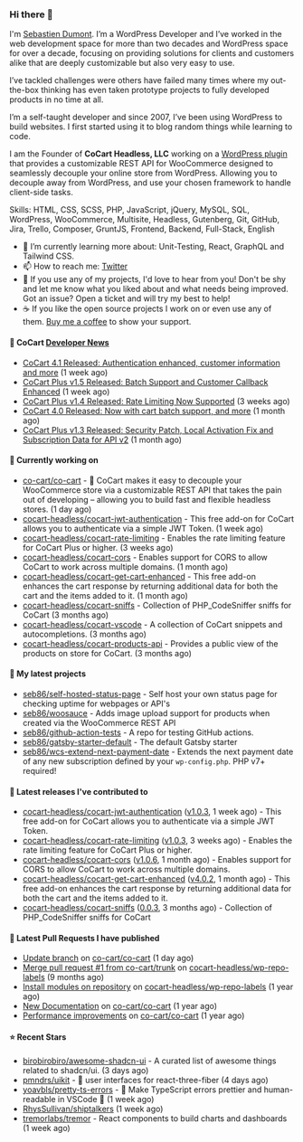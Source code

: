 ### Hi there 👋

I'm [Sebastien Dumont](https://sebastiendumont.com/). I’m a WordPress Developer and I’ve worked in the web development space for more than two decades and WordPress space for over a decade, focusing on providing solutions for clients and customers alike that are deeply customizable but also very easy to use.

I’ve tackled challenges were others have failed many times where my out-the-box thinking has even taken prototype projects to fully developed products in no time at all.

I’m a self-taught developer and since 2007, I’ve been using WordPress to build websites. I first started using it to blog random things while learning to code.

I am the Founder of **CoCart Headless, LLC** working on a [WordPress plugin](https://wordpress.org/plugins/cart-rest-api-for-woocommerce/) that provides a customizable REST API for WooCommerce designed to seamlessly decouple your online store from WordPress. Allowing you to decouple away from WordPress, and use your chosen framework to handle client-side tasks.

Skills: HTML, CSS, SCSS, PHP, JavaScript, jQuery, MySQL, SQL, WordPress, WooCommerce, Multisite, Headless, Gutenberg, Git, GitHub, Jira, Trello, Composer, GruntJS, Frontend, Backend, Full-Stack, English

* 🌱 I’m currently learning more about: Unit-Testing, React, GraphQL and Tailwind CSS.
* 📫 How to reach me: [Twitter](https://twitter.com/sebd86)
* 💬 If you use any of my projects, I'd love to hear from you! Don't be shy and let me know what you liked about and what needs being improved. Got an issue? Open a ticket and will try my best to help!
* ☕ If you like the open source projects I work on or even use any of them. [Buy me a coffee](https://www.buymeacoffee.com/sebastien) to show your support.

#### 🛒 CoCart [Developer News](https://cocart.dev)

- [CoCart 4.1 Released: Authentication enhanced, customer information and more](https://cocart.dev/cocart-4-1-released-authentication-enhanced-customer-information-and-more/) (1 week ago)
- [CoCart Plus v1.5 Released: Batch Support and Customer Callback Enhanced](https://cocart.dev/cocart-plus-v1-5-released-batch-support-and-customer-callback-enhanced/) (1 week ago)
- [CoCart Plus v1.4 Released: Rate Limiting Now Supported](https://cocart.dev/cocart-plus-v1-4-released-rate-limiting-now-supported/) (3 weeks ago)
- [CoCart 4.0 Released: Now with cart batch support, and more](https://cocart.dev/cocart-4-0-released-now-with-cart-batch-support-and-more/) (1 month ago)
- [CoCart Plus v1.3 Released: Security Patch, Local Activation Fix and Subscription Data for API v2](https://cocart.dev/cocart-plus-v1-3-released-subscription-data-for-api-v2/) (1 month ago)

#### 👷 Currently working on

- [co-cart/co-cart](https://github.com/co-cart/co-cart) - 🛒 CoCart makes it easy to decouple your WooCommerce store via a customizable REST API that takes the pain out of developing – allowing you to build fast and flexible headless stores. (1 day ago)
- [cocart-headless/cocart-jwt-authentication](https://github.com/cocart-headless/cocart-jwt-authentication) - This free add-on for CoCart allows you to authenticate via a simple JWT Token. (1 week ago)
- [cocart-headless/cocart-rate-limiting](https://github.com/cocart-headless/cocart-rate-limiting) - Enables the rate limiting feature for CoCart Plus or higher. (3 weeks ago)
- [cocart-headless/cocart-cors](https://github.com/cocart-headless/cocart-cors) - Enables support for CORS to allow CoCart to work across multiple domains. (1 month ago)
- [cocart-headless/cocart-get-cart-enhanced](https://github.com/cocart-headless/cocart-get-cart-enhanced) - This free add-on enhances the cart response by returning additional data for both the cart and the items added to it. (1 month ago)
- [cocart-headless/cocart-sniffs](https://github.com/cocart-headless/cocart-sniffs) - Collection of PHP_CodeSniffer sniffs for CoCart (3 months ago)
- [cocart-headless/cocart-vscode](https://github.com/cocart-headless/cocart-vscode) - A collection of CoCart snippets and autocompletions. (3 months ago)
- [cocart-headless/cocart-products-api](https://github.com/cocart-headless/cocart-products-api) - Provides a public view of the products on store for CoCart. (3 months ago)

#### 🌱 My latest projects

- [seb86/self-hosted-status-page](https://github.com/seb86/self-hosted-status-page) - Self host your own status page for checking uptime for webpages or API&#39;s
- [seb86/woosauce](https://github.com/seb86/woosauce) - Adds image upload support for products when created via the WooCommerce REST API
- [seb86/github-action-tests](https://github.com/seb86/github-action-tests) - A repo for testing GitHub actions.
- [seb86/gatsby-starter-default](https://github.com/seb86/gatsby-starter-default) - The default Gatsby starter
- [seb86/wcs-extend-next-payment-date](https://github.com/seb86/wcs-extend-next-payment-date) - Extends the next payment date of any new subscription defined by your `wp-config.php`. PHP v7&#43; required!

#### 🔭 Latest releases I've contributed to

- [cocart-headless/cocart-jwt-authentication](https://github.com/cocart-headless/cocart-jwt-authentication) ([v1.0.3](https://github.com/cocart-headless/cocart-jwt-authentication/releases/tag/v1.0.3), 1 week ago) - This free add-on for CoCart allows you to authenticate via a simple JWT Token.
- [cocart-headless/cocart-rate-limiting](https://github.com/cocart-headless/cocart-rate-limiting) ([v1.0.3](https://github.com/cocart-headless/cocart-rate-limiting/releases/tag/v1.0.3), 3 weeks ago) - Enables the rate limiting feature for CoCart Plus or higher.
- [cocart-headless/cocart-cors](https://github.com/cocart-headless/cocart-cors) ([v1.0.6](https://github.com/cocart-headless/cocart-cors/releases/tag/v1.0.6), 1 month ago) - Enables support for CORS to allow CoCart to work across multiple domains.
- [cocart-headless/cocart-get-cart-enhanced](https://github.com/cocart-headless/cocart-get-cart-enhanced) ([v4.0.2](https://github.com/cocart-headless/cocart-get-cart-enhanced/releases/tag/v4.0.2), 1 month ago) - This free add-on enhances the cart response by returning additional data for both the cart and the items added to it.
- [cocart-headless/cocart-sniffs](https://github.com/cocart-headless/cocart-sniffs) ([0.0.3](https://github.com/cocart-headless/cocart-sniffs/releases/tag/0.0.3), 3 months ago) - Collection of PHP_CodeSniffer sniffs for CoCart

#### 🔨 Latest Pull Requests I have published

- [Update branch](https://github.com/co-cart/co-cart/pull/418) on [co-cart/co-cart](https://github.com/co-cart/co-cart) (1 day ago)
- [Merge pull request #1 from co-cart/trunk](https://github.com/cocart-headless/wp-repo-labels/pull/2) on [cocart-headless/wp-repo-labels](https://github.com/cocart-headless/wp-repo-labels) (9 months ago)
- [Install modules on repository](https://github.com/cocart-headless/wp-repo-labels/pull/1) on [cocart-headless/wp-repo-labels](https://github.com/cocart-headless/wp-repo-labels) (1 year ago)
- [New Documentation](https://github.com/co-cart/co-cart/pull/377) on [co-cart/co-cart](https://github.com/co-cart/co-cart) (1 year ago)
- [Performance improvements](https://github.com/co-cart/co-cart/pull/376) on [co-cart/co-cart](https://github.com/co-cart/co-cart) (1 year ago)

#### ⭐ Recent Stars

- [birobirobiro/awesome-shadcn-ui](https://github.com/birobirobiro/awesome-shadcn-ui) - A curated list of awesome things related to shadcn/ui. (3 days ago)
- [pmndrs/uikit](https://github.com/pmndrs/uikit) - 🎨 user interfaces for react-three-fiber (4 days ago)
- [yoavbls/pretty-ts-errors](https://github.com/yoavbls/pretty-ts-errors) - 🔵 Make TypeScript errors prettier and human-readable in VSCode 🎀 (1 week ago)
- [RhysSullivan/shiptalkers](https://github.com/RhysSullivan/shiptalkers) (1 week ago)
- [tremorlabs/tremor](https://github.com/tremorlabs/tremor) - React components to build charts and dashboards (1 week ago)
